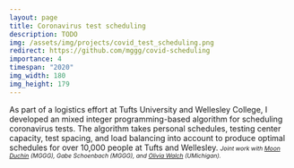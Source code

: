 ```yaml
---
layout: page
title: Coronavirus test scheduling
description: TODO
img: /assets/img/projects/covid_test_scheduling.png
redirect: https://github.com/mggg/covid-scheduling
importance: 4
timespan: "2020"
img_width: 180
img_height: 179
---
```


As part of a logistics effort at Tufts University and Wellesley College, I developed an mixed integer programming-based algorithm for scheduling coronavirus tests. The algorithm takes personal schedules, testing center capacity, test spacing, and load balancing into account to produce optimal schedules for over 10,000 people at Tufts and Wellesley. 
<span style="font-size:0.75em;font-style:italic">Joint work with <a href="https://mggg.org/people/mduchin/">Moon Duchin</a> (MGGG), Gabe Schoenbach (MGGG), and <a href="http://oliviawalch.com/" target="_blank">Olivia Walch</a> (UMichigan).</span>


